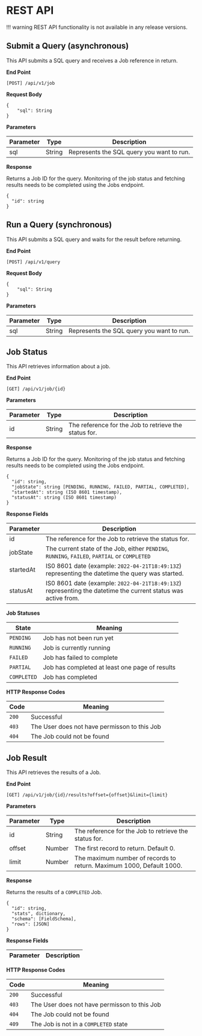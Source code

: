 # REST API

!!! warning
    REST API functionality is not available in any release versions.

## Submit a Query (asynchronous)

This API submits a SQL query and receives a Job reference in return.

**End Point**

~~~
[POST] /api/v1/job
~~~

**Request Body**

~~~
{
    "sql": String
}
~~~

**Parameters**

Parameter | Type   | Description
--------- | ------ | ------------------------------------------
sql       | String | Represents the SQL query you want to run.

**Response**

Returns a Job ID for the query. Monitoring of the job status and fetching results needs to be completed using the Jobs endpoint.

~~~
{
  "id": string
}
~~~

## Run a Query (synchronous)

This API submits a SQL query and waits for the result before returning.

**End Point**

~~~
[POST] /api/v1/query
~~~

**Request Body**

~~~
{
    "sql": String
}
~~~

**Parameters**

Parameter | Type   | Description
--------- | ------ | ------------------------------------------
sql       | String | Represents the SQL query you want to run.


## Job Status

This API retrieves information about a job.

**End Point**

~~~
[GET] /api/v1/job/{id}
~~~

**Parameters**

Parameter | Type   | Description
--------- | ------ | ------------------------------------------
id        | String | The reference for the Job to retrieve the status for.

**Response**

Returns a Job ID for the query. Monitoring of the job status and fetching results needs to be completed using the Jobs endpoint.

~~~
{
  "id": string,
  "jobState": string [PENDING, RUNNING, FAILED, PARTIAL, COMPLETED],
  "startedAt": string (ISO 8601 timestamp),
  "statusAt": string (ISO 8601 timestamp)
}
~~~

**Response Fields**

Parameter | Description
--------- | -------------------------------------------------------------------
id        | The reference for the Job to retrieve the status for.
jobState  | The current state of the Job, either `PENDING`, `RUNNING`, `FAILED`, `PARTIAL` or `COMPLETED`
startedAt | IS0 8601 date (example: `2022-04-21T18:49:13Z`) representing the datetime the query was started.
statusAt  | IS0 8601 date (example: `2022-04-21T18:49:13Z`) representing the datetime the current status was active from.

**Job Statuses**

State       | Meaning
----------- | -----------------------------------
`PENDING`   | Job has not been run yet
`RUNNING`   | Job is currently running
`FAILED`    | Job has failed to complete
`PARTIAL`   | Job has completed at least one page of results
`COMPLETED` | Job has completed

**HTTP Response Codes**

Code  | Meaning
----- | ------------------------------------
`200` | Successful
`403` | The User does not have permisson to this Job
`404` | The Job could not be found

## Job Result

This API retrieves the results of a Job.

**End Point**

~~~
[GET] /api/v1/job/{id}/results?offset={offset}&limit={limit}
~~~

**Parameters**

Parameter | Type   | Description
--------- | ------ | ------------------------------------------
id        | String | The reference for the Job to retrieve the status for.
offset    | Number | The first record to return. Default 0.
limit     | Number | The maximum number of records to return. Maximum 1000, Default 1000.

**Response**

Returns the results of a `COMPLETED` Job.

~~~
{
  "id": string,
  "stats", dictionary,
  "schema": [FieldSchema],
  "rows": [JSON]
}
~~~

**Response Fields**

Parameter | Description
--------- | -------------------------------------------------------------------


**HTTP Response Codes**

Code  | Meaning
----- | ------------------------------------
`200` | Successful
`403` | The User does not have permisson to this Job
`404` | The Job could not be found
`409` | The Job is not in a `COMPLETED` state